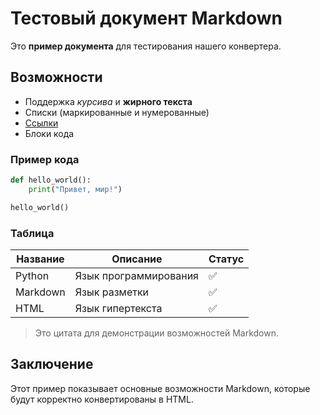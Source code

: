 # Тестовый документ Markdown

Это **пример документа** для тестирования нашего конвертера.

## Возможности

- Поддержка *курсива* и **жирного текста**
- Списки (маркированные и нумерованные)
- [Ссылки](https://example.com)
- Блоки кода

### Пример кода

```python
def hello_world():
    print("Привет, мир!")

hello_world()
```

### Таблица

| Название | Описание | Статус |
|----------|----------|--------|
| Python   | Язык программирования | ✅ |
| Markdown | Язык разметки | ✅ |
| HTML     | Язык гипертекста | ✅ |

> Это цитата для демонстрации возможностей Markdown.

## Заключение

Этот пример показывает основные возможности Markdown, которые будут корректно конвертированы в HTML.
